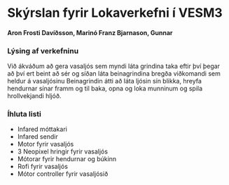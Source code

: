 # Skýrslan fyrir Lokaverkefni í VESM3
#### Aron Frosti Davíðsson, Marinó Franz Bjarnason, Gunnar 

### Lýsing af verkefninu
Við ákváðum að gera vasaljós sem myndi láta grindina taka eftir því þegar að 
því ert beint að sér og síðan láta beinagrindina bregða viðkomandi sem heldur á vasaljósinu
Beinagrindin átti að láta ljósin sín blikka, hreyfa hendurnar sínar framm og til baka, opna og loka munninum og spila hrollvekjandi hljóð.

### Íhluta listi
- Infared móttakari
- Infared sendir
- Motor fyrir vasaljós
- 3 Neopixel hringir fyrir vasaljós
- Mótorar fyrir hendurnar og búkinn
- Rofi fyrir vasaljós
- Mótor controller fyrir vasaljósið
